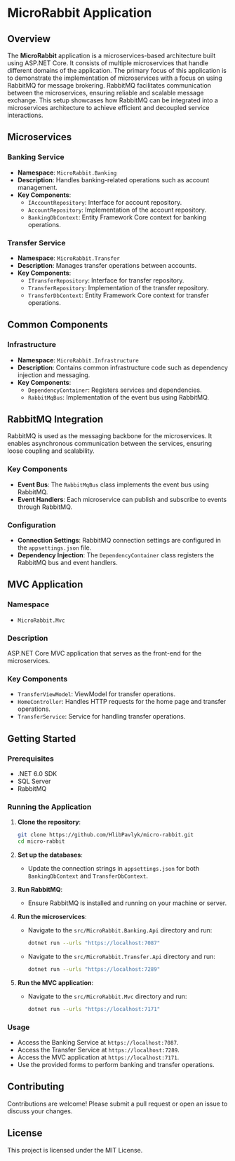 # MicroRabbit Application

## Overview

The **MicroRabbit** application is a microservices-based architecture built using ASP.NET Core. It consists of multiple microservices that handle different domains of the application. The primary focus of this application is to demonstrate the implementation of microservices with a focus on using RabbitMQ for message brokering. RabbitMQ facilitates communication between the microservices, ensuring reliable and scalable message exchange. This setup showcases how RabbitMQ can be integrated into a microservices architecture to achieve efficient and decoupled service interactions.

## Microservices

### Banking Service
- **Namespace**: `MicroRabbit.Banking`
- **Description**: Handles banking-related operations such as account management.
- **Key Components**:
    - `IAccountRepository`: Interface for account repository.
    - `AccountRepository`: Implementation of the account repository.
    - `BankingDbContext`: Entity Framework Core context for banking operations.

### Transfer Service
- **Namespace**: `MicroRabbit.Transfer`
- **Description**: Manages transfer operations between accounts.
- **Key Components**:
    - `ITransferRepository`: Interface for transfer repository.
    - `TransferRepository`: Implementation of the transfer repository.
    - `TransferDbContext`: Entity Framework Core context for transfer operations.

## Common Components

### Infrastructure
- **Namespace**: `MicroRabbit.Infrastructure`
- **Description**: Contains common infrastructure code such as dependency injection and messaging.
- **Key Components**:
    - `DependencyContainer`: Registers services and dependencies.
    - `RabbitMqBus`: Implementation of the event bus using RabbitMQ.

## RabbitMQ Integration

RabbitMQ is used as the messaging backbone for the microservices. It enables asynchronous communication between the services, ensuring loose coupling and scalability.

### Key Components
- **Event Bus**: The `RabbitMqBus` class implements the event bus using RabbitMQ.
- **Event Handlers**: Each microservice can publish and subscribe to events through RabbitMQ.

### Configuration
- **Connection Settings**: RabbitMQ connection settings are configured in the `appsettings.json` file.
- **Dependency Injection**: The `DependencyContainer` class registers the RabbitMQ bus and event handlers.

## MVC Application

### Namespace
- `MicroRabbit.Mvc`

### Description
ASP.NET Core MVC application that serves as the front-end for the microservices.

### Key Components
- `TransferViewModel`: ViewModel for transfer operations.
- `HomeController`: Handles HTTP requests for the home page and transfer operations.
- `TransferService`: Service for handling transfer operations.

## Getting Started

### Prerequisites
- .NET 6.0 SDK
- SQL Server
- RabbitMQ

### Running the Application

1. **Clone the repository**:
    ```sh
    git clone https://github.com/HlibPavlyk/micro-rabbit.git
    cd micro-rabbit
    ```

2. **Set up the databases**:
    - Update the connection strings in `appsettings.json` for both `BankingDbContext` and `TransferDbContext`.

3. **Run RabbitMQ**:
    - Ensure RabbitMQ is installed and running on your machine or server.

4. **Run the microservices**:
    - Navigate to the `src/MicroRabbit.Banking.Api` directory and run:
      ```sh
      dotnet run --urls "https://localhost:7087"
      ```
    - Navigate to the `src/MicroRabbit.Transfer.Api` directory and run:
      ```sh
      dotnet run --urls "https://localhost:7289"
      ```

5. **Run the MVC application**:
    - Navigate to the `src/MicroRabbit.Mvc` directory and run:
      ```sh
      dotnet run --urls "https://localhost:7171"
      ```

### Usage

- Access the Banking Service at `https://localhost:7087`.
- Access the Transfer Service at `https://localhost:7289`.
- Access the MVC application at `https://localhost:7171`.
- Use the provided forms to perform banking and transfer operations.


## Contributing

Contributions are welcome! Please submit a pull request or open an issue to discuss your changes.

## License

This project is licensed under the MIT License.